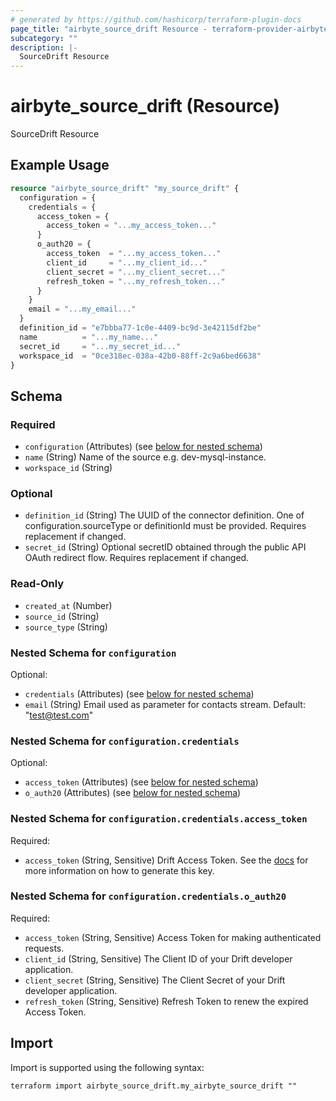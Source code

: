 ```yaml
---
# generated by https://github.com/hashicorp/terraform-plugin-docs
page_title: "airbyte_source_drift Resource - terraform-provider-airbyte"
subcategory: ""
description: |-
  SourceDrift Resource
---
```


# airbyte_source_drift (Resource)

SourceDrift Resource

## Example Usage

```terraform
resource "airbyte_source_drift" "my_source_drift" {
  configuration = {
    credentials = {
      access_token = {
        access_token = "...my_access_token..."
      }
      o_auth20 = {
        access_token  = "...my_access_token..."
        client_id     = "...my_client_id..."
        client_secret = "...my_client_secret..."
        refresh_token = "...my_refresh_token..."
      }
    }
    email = "...my_email..."
  }
  definition_id = "e7bbba77-1c0e-4409-bc9d-3e42115df2be"
  name          = "...my_name..."
  secret_id     = "...my_secret_id..."
  workspace_id  = "0ce318ec-038a-42b0-88ff-2c9a6bed6638"
}
```

<!-- schema generated by tfplugindocs -->
## Schema

### Required

- `configuration` (Attributes) (see [below for nested schema](#nestedatt--configuration))
- `name` (String) Name of the source e.g. dev-mysql-instance.
- `workspace_id` (String)

### Optional

- `definition_id` (String) The UUID of the connector definition. One of configuration.sourceType or definitionId must be provided. Requires replacement if changed.
- `secret_id` (String) Optional secretID obtained through the public API OAuth redirect flow. Requires replacement if changed.

### Read-Only

- `created_at` (Number)
- `source_id` (String)
- `source_type` (String)

<a id="nestedatt--configuration"></a>
### Nested Schema for `configuration`

Optional:

- `credentials` (Attributes) (see [below for nested schema](#nestedatt--configuration--credentials))
- `email` (String) Email used as parameter for contacts stream. Default: "test@test.com"

<a id="nestedatt--configuration--credentials"></a>
### Nested Schema for `configuration.credentials`

Optional:

- `access_token` (Attributes) (see [below for nested schema](#nestedatt--configuration--credentials--access_token))
- `o_auth20` (Attributes) (see [below for nested schema](#nestedatt--configuration--credentials--o_auth20))

<a id="nestedatt--configuration--credentials--access_token"></a>
### Nested Schema for `configuration.credentials.access_token`

Required:

- `access_token` (String, Sensitive) Drift Access Token. See the <a href="https://docs.airbyte.com/integrations/sources/drift">docs</a> for more information on how to generate this key.


<a id="nestedatt--configuration--credentials--o_auth20"></a>
### Nested Schema for `configuration.credentials.o_auth20`

Required:

- `access_token` (String, Sensitive) Access Token for making authenticated requests.
- `client_id` (String, Sensitive) The Client ID of your Drift developer application.
- `client_secret` (String, Sensitive) The Client Secret of your Drift developer application.
- `refresh_token` (String, Sensitive) Refresh Token to renew the expired Access Token.

## Import

Import is supported using the following syntax:

```shell
terraform import airbyte_source_drift.my_airbyte_source_drift ""
```
